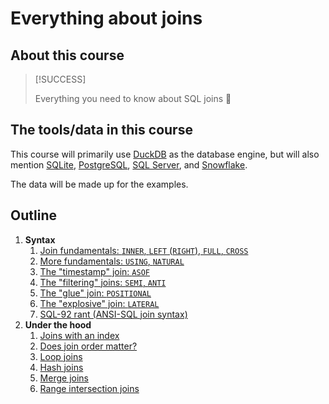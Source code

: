 # Everything about joins

## About this course

> [!SUCCESS]
>
> Everything you need to know about SQL joins 🎉

## The tools/data in this course

This course will primarily use [DuckDB](https://duckdb.org/) as the database engine, but will also mention [SQLite](https://www.sqlite.org/), [PostgreSQL](https://www.postgresql.org/), [SQL Server](https://learn.microsoft.com/en-us/sql/sql-server/?view=sql-server-ver16), and [Snowflake](https://docs.snowflake.com/).

The data will be made up for the examples.

## Outline

1. **Syntax**
   1. [Join fundamentals: `INNER`, `LEFT` (`RIGHT`), `FULL`, `CROSS`](syntax/join-fundamentals.md)
   2. [More fundamentals: `USING`, `NATURAL`](syntax/more-fundamentals.md)
   3. [The "timestamp" join: `ASOF`](syntax/timestamp-joins.md)
   4. [The "filtering" joins: `SEMI`, `ANTI`](syntax/filtering-joins.md)
   5. [The "glue" join: `POSITIONAL`](syntax/glue-joins.md)
   6. [The "explosive" join: `LATERAL`](syntax/explosive-joins.md)
   7. [SQL-92 rant (ANSI-SQL join syntax)](syntax/sql-92-rant.md)
2. **Under the hood**
   1. [Joins with an index](under-the-hood/joins-with-an-index.md)
   2. [Does join order matter?](under-the-hood/join-order.md)
   3. [Loop joins](under-the-hood/loop-joins.md)
   4. [Hash joins](under-the-hood/hash-joins.md)
   5. [Merge joins](under-the-hood/merge-joins.md)
   6. [Range intersection joins](under-the-hood/range-intersection-joins.md)
